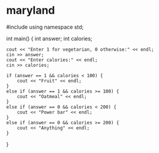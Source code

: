 # maryland
#include <iostream>
using namespace std;

int main() {
	int  answer;
	int calories;

	cout << "Enter 1 for vegetarian, 0 otherwise:" << endl;
	cin >> answer;
	cout << "Enter calories:" << endl;
	cin >> calories;

	if (answer == 1 && calories < 100) {
		cout << "Fruit" << endl;
	}
	else if (answer == 1 && calories >= 100) {
		cout << "Oatmeal" << endl;
	}
	else if (answer == 0 && calories < 200) {
		cout << "Power bar" << endl;
	}
	else if (answer == 0 && calories >= 200) {
		cout << "Anything" << endl;
	}


}
